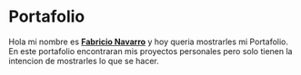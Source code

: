 # Portafolio
Hola mi nombre es <b><a href="https://www.facebook.com/fabricionavarro.ance/">Fabricio Navarro</a></b> y hoy queria mostrarles mi Portafolio.
En este portafolio encontraran mis proyectos personales pero solo tienen la intencion de mostrarles lo que se hacer. 

